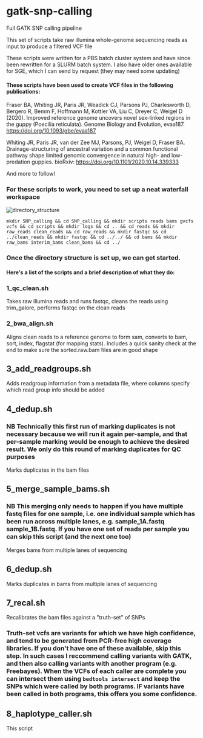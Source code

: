 # gatk-snp-calling
Full GATK SNP calling pipeline

This set of scripts take raw illumina whole-genome sequencing reads as input to produce a filtered VCF file

These scripts were written for a PBS batch cluster system and have since been rewritten for a SLURM batch system. I also have older ones available for SGE, which I can send by request (they may need some updating)

#### These scripts have been used to create VCF files in the following publications:

Fraser BA, Whiting JR, Paris JR, Weadick CJ, Parsons PJ, Charlesworth D, Bergero R, Bemm F, Hoffmann M, Kottler VA, Liu C, Dreyer C, Weigel D (2020). Improved reference genome uncovers novel sex-linked regions in the guppy (Poecilia reticulata). Genome Biology and Evolution, evaa187. https://doi.org/10.1093/gbe/evaa187

Whiting JR, Paris JR, van der Zee MJ, Parsons, PJ, Weigel D, Fraser BA. Drainage-structuring of ancestral variation and a common functional pathway shape limited genomic convergence in natural high- and low-predation guppies. bioRxiv: https://doi.org/10.1101/2020.10.14.339333

And more to follow! 


### For these scripts to work, you need to set up a neat waterfall workspace

![directory_structure](https://user-images.githubusercontent.com/38511308/105203421-ff09df80-5b3a-11eb-92b5-33389dbc7a1f.jpeg)


`mkdir SNP_calling && cd SNP_calling && mkdir scripts reads bams gvcfs vcfs && cd scripts && mkdir logs && cd .. && cd reads && mkdir raw_reads clean_reads && cd raw_reads && mkdir fastqc && cd ../clean_reads && mkdir fastqc && cd ../../ && cd bams && mkdir raw_bams interim_bams clean_bams && cd ../`

### Once the directory structure is set up, we can get started.

#### Here's a list of the scripts and a brief description of what they do:

### 1_qc_clean.sh
Takes raw illumina reads and runs fastqc, cleans the reads using trim_galore, performs fastqc on the clean reads

### 2_bwa_align.sh
Aligns clean reads to a reference genome to form sam, converts to bam, sort, index, flagstat (for mapping stats). Includes a quick sanity check at the end to make sure the sorted.raw.bam files are in good shape

## 3_add_readgroups.sh
Adds readgroup information from a metadata file, where columns specify which read group info should be added

## 4_dedup.sh
### NB Technically this first run of marking duplicates is not necessary because we will run it again per-sample, and that per-sample marking would be enough to achieve the desired result.  We only do this round of marking duplicates for QC purposes                                                              
Marks duplicates in the bam files

## 5_merge_sample_bams.sh
### NB This merging only needs to happen if you have multiple fastq files for one sample, i.e. one individual sample which has been run across multiple lanes, e.g. sample_1A.fastq sample_1B.fastq. If you have one set of reads per sample you can skip this script (and the next one too)                                           
Merges bams from multiple lanes of sequencing

## 6_dedup.sh                                         
Marks duplicates in bams from multiple lanes of sequencing

## 7_recal.sh   
Recalibrates the bam files against a "truth-set" of SNPs
### Truth-set vcfs are variants for which we have high confidence, and tend to be generated from PCR-free high coverage libraries. If you don't have one of these available, skip this step. In such cases I reccommend calling variants with GATK, and then also calling variants with another program (e.g. Freebayes). When the VCFs of each caller are complete you can intersect them using `bedtools intersect` and keep the SNPs which were called by both programs. IF variants have been called in both programs, this offers you some confidence.

## 8_haplotype_caller.sh
This script 
